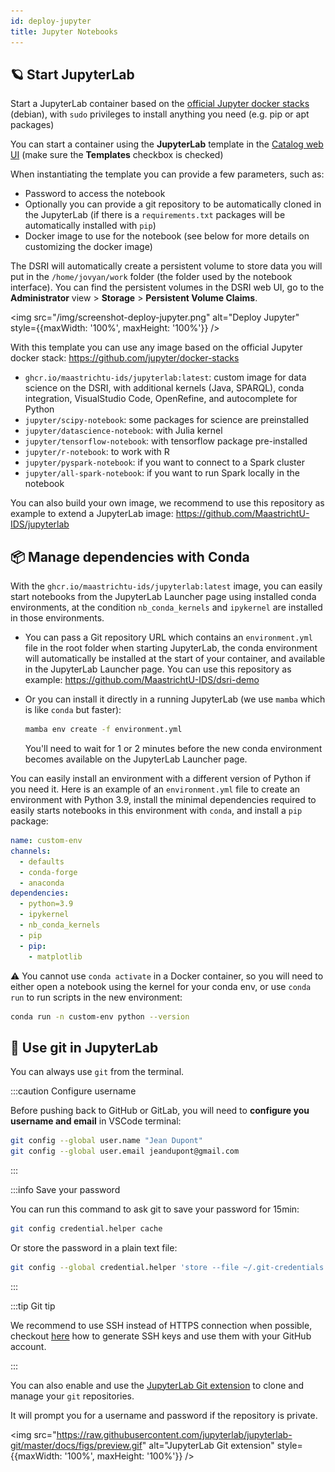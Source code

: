 ```yaml
---
id: deploy-jupyter
title: Jupyter Notebooks
---
```



## 🪐 Start JupyterLab

Start a JupyterLab container based on the [official Jupyter docker stacks](https://github.com/jupyter/docker-stacks) (debian), with `sudo` privileges to install anything you need (e.g. pip or apt packages)

You can start a container using the **JupyterLab** template in the [Catalog web UI](https://console-openshift-console.apps.dsri2.unimaas.nl/catalog) (make sure the **Templates** checkbox is checked)

When instantiating the template you can provide a few parameters, such as:

* Password to access the notebook
* Optionally you can provide a git repository to be automatically cloned in the JupyterLab (if there is a `requirements.txt` packages will be automatically installed with `pip`)
* Docker image to use for the notebook (see below for more details on customizing the docker image) 

The DSRI will automatically create a persistent volume to store data you will put in the `/home/jovyan/work` folder (the folder used by the notebook interface). You can find the persistent volumes in the DSRI web UI, go to the **Administrator** view > **Storage** > **Persistent Volume Claims**.

<img src="/img/screenshot-deploy-jupyter.png" alt="Deploy Jupyter" style={{maxWidth: '100%', maxHeight: '100%'}} />

With this template you can use any image based on the official Jupyter docker stack: https://github.com/jupyter/docker-stacks

* `ghcr.io/maastrichtu-ids/jupyterlab:latest`: custom image for data science on the DSRI, with additional kernels (Java, SPARQL), conda integration, VisualStudio Code, OpenRefine, and autocomplete for Python
* `jupyter/scipy-notebook`: some packages for science are preinstalled 
* `jupyter/datascience-notebook`: with Julia kernel
* `jupyter/tensorflow-notebook`: with tensorflow package pre-installed
* `jupyter/r-notebook`: to work with R
* `jupyter/pyspark-notebook`: if you want to connect to a Spark cluster
* `jupyter/all-spark-notebook`: if you want to run Spark locally in the notebook

You can also build your own image, we recommend to use this repository as example to extend a JupyterLab image: https://github.com/MaastrichtU-IDS/jupyterlab

## 📦️ Manage dependencies with Conda

With the `ghcr.io/maastrichtu-ids/jupyterlab:latest` image, you can easily start notebooks from the JupyterLab Launcher page using installed conda environments, at the condition `nb_conda_kernels` and `ipykernel` are installed in those environments.

* You can pass a Git repository URL which contains an `environment.yml` file in the root folder when starting JupyterLab, the conda environment will automatically be installed at the start of your container, and available in the JupyterLab Launcher page. You can use this repository as example: https://github.com/MaastrichtU-IDS/dsri-demo

* Or you can install it directly in a running JupyterLab (we use `mamba` which is like `conda` but faster):

  ```bash
  mamba env create -f environment.yml
  ```

  You'll need to wait for 1 or 2 minutes before the new conda environment becomes available on the JupyterLab Launcher page.

You can easily install an environment with a different version of Python if you need it. Here is an example of an `environment.yml` file to create an environment with Python 3.9, install the minimal dependencies required to easily starts notebooks in this environment with `conda`, and install a `pip` package:

```yaml
name: custom-env
channels:
  - defaults
  - conda-forge
  - anaconda
dependencies:
  - python=3.9
  - ipykernel 
  - nb_conda_kernels
  - pip
  - pip:
    - matplotlib
```

⚠️ You cannot use `conda activate` in a Docker container, so you will need to either open a notebook using the kernel for your conda env, or use `conda run` to run scripts in the new environment:

```bash
conda run -n custom-env python --version
```

## 🐙 Use git in JupyterLab

You can always use `git` from the terminal.

:::caution Configure username

Before pushing back to GitHub or GitLab, you will need to **configure you username and email** in VSCode terminal:

```bash
git config --global user.name "Jean Dupont"
git config --global user.email jeandupont@gmail.com
```

:::

:::info Save your password

You can run this command to ask git to save your password for 15min:

```bash
git config credential.helper cache
```

Or store the password in a plain text file:

```bash
git config --global credential.helper 'store --file ~/.git-credentials'
```

:::

:::tip Git tip

We recommend to use SSH instead of HTTPS connection when possible, checkout [here](https://docs.github.com/en/free-pro-team@latest/github/authenticating-to-github/generating-a-new-ssh-key-and-adding-it-to-the-ssh-agent) how to generate SSH keys and use them with your GitHub account.

:::

You can also enable and use the [JupyterLab Git extension](https://github.com/jupyterlab/jupyterlab-git) to clone and manage your `git` repositories.

It will prompt you for a username and password if the repository is private.

<img src="https://raw.githubusercontent.com/jupyterlab/jupyterlab-git/master/docs/figs/preview.gif" alt="JupyterLab Git extension" style={{maxWidth: '100%', maxHeight: '100%'}} />